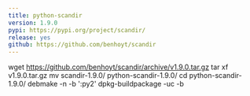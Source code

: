 ```yaml
---
title: python-scandir
version: 1.9.0
pypi: https://pypi.org/project/scandir/
release: yes
github: https://github.com/benhoyt/scandir
---
```


wget https://github.com/benhoyt/scandir/archive/v1.9.0.tar.gz
tar xf v1.9.0.tar.gz
mv scandir-1.9.0/ python-scandir-1.9.0/
cd python-scandir-1.9.0/
debmake -n -b ':py2'
dpkg-buildpackage -uc -b
